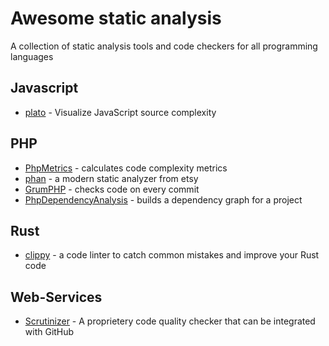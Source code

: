 # Awesome static analysis

A collection of static analysis tools and code checkers for all programming languages

## Javascript

* [plato](https://github.com/es-analysis/plato) - Visualize JavaScript source complexity

## PHP

* [PhpMetrics](https://github.com/Halleck45/PhpMetrics) - calculates code complexity metrics
* [phan](https://github.com/etsy/phan) - a modern static analyzer from etsy
* [GrumPHP](https://github.com/phpro/grumphp) - checks code on every commit
* [PhpDependencyAnalysis](https://github.com/mamuz/PhpDependencyAnalysis) - builds a dependency graph for a project

## Rust

* [clippy](https://github.com/Manishearth/rust-clippy) - a code linter to catch common mistakes and improve your Rust code

## Web-Services

* [Scrutinizer](https://scrutinizer-ci.com/) - A proprietery code quality checker that can be integrated with GitHub
